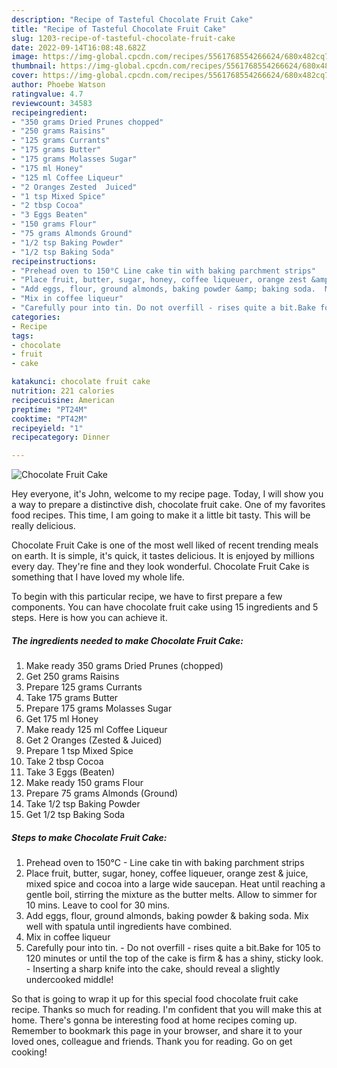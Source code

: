 ```yaml
---
description: "Recipe of Tasteful Chocolate Fruit Cake"
title: "Recipe of Tasteful Chocolate Fruit Cake"
slug: 1203-recipe-of-tasteful-chocolate-fruit-cake
date: 2022-09-14T16:08:48.682Z
image: https://img-global.cpcdn.com/recipes/5561768554266624/680x482cq70/chocolate-fruit-cake-recipe-main-photo.jpg
thumbnail: https://img-global.cpcdn.com/recipes/5561768554266624/680x482cq70/chocolate-fruit-cake-recipe-main-photo.jpg
cover: https://img-global.cpcdn.com/recipes/5561768554266624/680x482cq70/chocolate-fruit-cake-recipe-main-photo.jpg
author: Phoebe Watson
ratingvalue: 4.7
reviewcount: 34583
recipeingredient:
- "350 grams Dried Prunes chopped"
- "250 grams Raisins"
- "125 grams Currants"
- "175 grams Butter"
- "175 grams Molasses Sugar"
- "175 ml Honey"
- "125 ml Coffee Liqueur"
- "2 Oranges Zested  Juiced"
- "1 tsp Mixed Spice"
- "2 tbsp Cocoa"
- "3 Eggs Beaten"
- "150 grams Flour"
- "75 grams Almonds Ground"
- "1/2 tsp Baking Powder"
- "1/2 tsp Baking Soda"
recipeinstructions:
- "Prehead oven to 150°C Line cake tin with baking parchment strips"
- "Place fruit, butter, sugar, honey, coffee liqueuer, orange zest &amp; juice, mixed spice and cocoa into a large wide saucepan.  Heat until reaching a gentle boil, stirring the mixture as the butter melts.  Allow to simmer for 10 mins.  Leave to cool for 30 mins."
- "Add eggs, flour, ground almonds, baking powder &amp; baking soda.  Mix well with spatula until ingredients have combined."
- "Mix in coffee liqueur"
- "Carefully pour into tin. Do not overfill - rises quite a bit.Bake for 105 to 120 minutes or until the top of the cake is firm &amp; has a shiny, sticky look. Inserting a sharp knife into the cake, should reveal a slightly undercooked middle!"
categories:
- Recipe
tags:
- chocolate
- fruit
- cake

katakunci: chocolate fruit cake 
nutrition: 221 calories
recipecuisine: American
preptime: "PT24M"
cooktime: "PT42M"
recipeyield: "1"
recipecategory: Dinner

---
```



![Chocolate Fruit Cake](https://img-global.cpcdn.com/recipes/5561768554266624/680x482cq70/chocolate-fruit-cake-recipe-main-photo.jpg)

Hey everyone, it's John, welcome to my recipe page. Today, I will show you a way to prepare a distinctive dish, chocolate fruit cake. One of my favorites food recipes. This time, I am going to make it a little bit tasty. This will be really delicious.



Chocolate Fruit Cake is one of the most well liked of recent trending meals on earth. It is simple, it's quick, it tastes delicious. It is enjoyed by millions every day. They're fine and they look wonderful. Chocolate Fruit Cake is something that I have loved my whole life.


To begin with this particular recipe, we have to first prepare a few components. You can have chocolate fruit cake using 15 ingredients and 5 steps. Here is how you can achieve it.

<!--inarticleads1-->

##### The ingredients needed to make Chocolate Fruit Cake:

1. Make ready 350 grams Dried Prunes (chopped)
1. Get 250 grams Raisins
1. Prepare 125 grams Currants
1. Take 175 grams Butter
1. Prepare 175 grams Molasses Sugar
1. Get 175 ml Honey
1. Make ready 125 ml Coffee Liqueur
1. Get 2 Oranges (Zested &amp; Juiced)
1. Prepare 1 tsp Mixed Spice
1. Take 2 tbsp Cocoa
1. Take 3 Eggs (Beaten)
1. Make ready 150 grams Flour
1. Prepare 75 grams Almonds (Ground)
1. Take 1/2 tsp Baking Powder
1. Get 1/2 tsp Baking Soda




<!--inarticleads2-->

##### Steps to make Chocolate Fruit Cake:

1. Prehead oven to 150°C - Line cake tin with baking parchment strips
1. Place fruit, butter, sugar, honey, coffee liqueuer, orange zest &amp; juice, mixed spice and cocoa into a large wide saucepan.  Heat until reaching a gentle boil, stirring the mixture as the butter melts.  Allow to simmer for 10 mins.  Leave to cool for 30 mins.
1. Add eggs, flour, ground almonds, baking powder &amp; baking soda.  Mix well with spatula until ingredients have combined.
1. Mix in coffee liqueur
1. Carefully pour into tin. - Do not overfill - rises quite a bit.Bake for 105 to 120 minutes or until the top of the cake is firm &amp; has a shiny, sticky look. - Inserting a sharp knife into the cake, should reveal a slightly undercooked middle!




So that is going to wrap it up for this special food chocolate fruit cake recipe. Thanks so much for reading. I'm confident that you will make this at home. There's gonna be interesting food at home recipes coming up. Remember to bookmark this page in your browser, and share it to your loved ones, colleague and friends. Thank you for reading. Go on get cooking!
